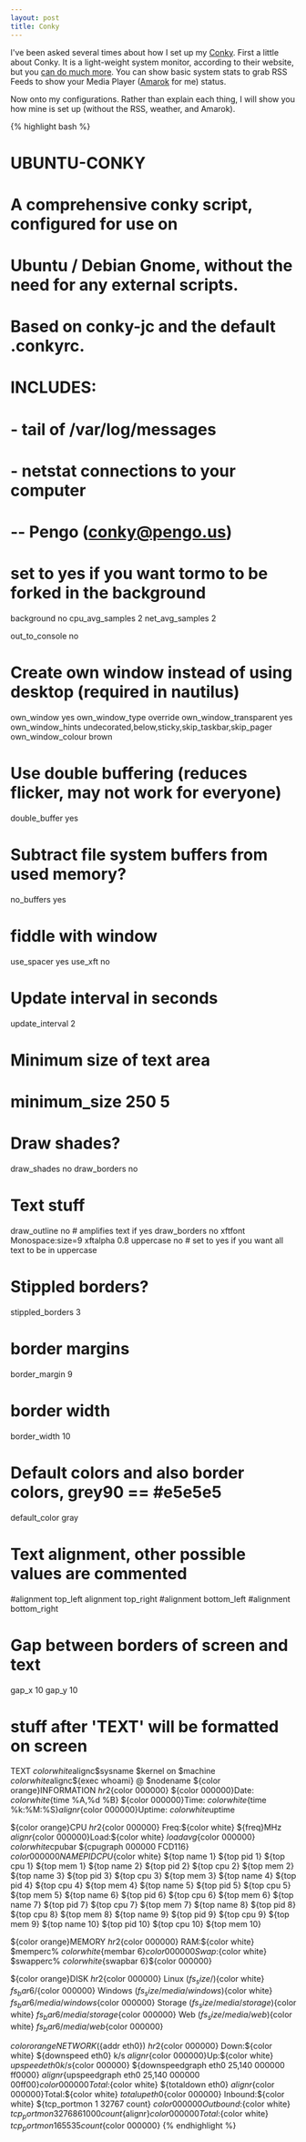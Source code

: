 ```yaml
---
layout: post
title: Conky
---
```


I've been asked several times about how I set up my [Conky](http://conky.sourceforge.net/). First a little about Conky. It is a light-weight system monitor, according to their website, but you [can do much more](http://conky.sourceforge.net/screenshots.html). You can show basic system stats to grab RSS Feeds to show your Media Player ([Amarok](http://amarok.kde.org/) for me) status.


Now onto my configurations. Rather than explain each thing, I will show you how mine is set up (without the RSS, weather, and Amarok).

{% highlight bash %}
# UBUNTU-CONKY
# A comprehensive conky script, configured for use on
# Ubuntu / Debian Gnome, without the need for any external scripts.
#
# Based on conky-jc and the default .conkyrc.
# INCLUDES:
# - tail of /var/log/messages
# - netstat connections to your computer
#
# -- Pengo (conky@pengo.us)
#

# set to yes if you want tormo to be forked in the background
background no
cpu_avg_samples 2
net_avg_samples 2

out_to_console no

# Create own window instead of using desktop (required in nautilus)
own_window yes
own_window_type override
own_window_transparent yes
own_window_hints undecorated,below,sticky,skip_taskbar,skip_pager
own_window_colour brown

# Use double buffering (reduces flicker, may not work for everyone)
double_buffer yes

# Subtract file system buffers from used memory?
no_buffers yes

# fiddle with window
use_spacer yes
use_xft no

# Update interval in seconds
update_interval 2

# Minimum size of text area
# minimum_size 250 5

# Draw shades?
draw_shades no
draw_borders no

# Text stuff
draw_outline no # amplifies text if yes
draw_borders no
xftfont Monospace:size=9
xftalpha 0.8
uppercase no # set to yes if you want all text to be in uppercase

# Stippled borders?
stippled_borders 3

# border margins
border_margin 9

# border width
border_width 10

# Default colors and also border colors, grey90 == #e5e5e5
default_color gray

# Text alignment, other possible values are commented
#alignment top_left
alignment top_right
#alignment bottom_left
#alignment bottom_right

# Gap between borders of screen and text
gap_x 10
gap_y 10

# stuff after 'TEXT' will be formatted on screen

TEXT
${color white}$alignc$sysname $kernel on $machine
${color white}$alignc${exec whoami} @ $nodename
${color orange}INFORMATION ${hr 2}${color 000000}
${color 000000}Date: ${color white}${time %A,%d %B}
${color 000000}Time: ${color white}${time %k:%M:%S}${alignr}${color 000000}Uptime: ${color white}$uptime

${color orange}CPU ${hr 2}${color 000000}
Freq:${color white} ${freq}MHz ${alignr}${color 000000}Load:${color white} ${loadavg}${color 000000}
${color white}$cpubar
${cpugraph 000000 FCD116}
${color 000000}NAME             PID       CPU%      MEM%${color white}
${top name 1} ${top pid 1}   ${top cpu 1}    ${top mem 1}
${top name 2} ${top pid 2}   ${top cpu 2}    ${top mem 2}
${top name 3} ${top pid 3}   ${top cpu 3}    ${top mem 3}
${top name 4} ${top pid 4}   ${top cpu 4}    ${top mem 4}
${top name 5} ${top pid 5}   ${top cpu 5}    ${top mem 5}
${top name 6} ${top pid 6}   ${top cpu 6}    ${top mem 6}
${top name 7} ${top pid 7}   ${top cpu 7}    ${top mem 7}
${top name 8} ${top pid 8}   ${top cpu 8}    ${top mem 8}
${top name 9} ${top pid 9}   ${top cpu 9}    ${top mem 9}
${top name 10} ${top pid 10}   ${top cpu 10}    ${top mem 10}

${color orange}MEMORY ${hr 2}${color 000000}
RAM:${color white}   $memperc%   ${color white}${membar 6}${color 000000}
Swap:${color white}  $swapperc%   ${color white}${swapbar 6}${color 000000}

${color orange}DISK ${hr 2}${color 000000}
Linux   (${fs_size /})${color white} ${fs_bar 6 /}${color 000000}
Windows (${fs_size /media/windows})${color white}  ${fs_bar 6 /media/windows}${color 000000}
Storage (${fs_size /media/storage})${color white} ${fs_bar 6 /media/storage}${color 000000}
Web     (${fs_size /media/web})${color white}  ${fs_bar 6 /media/web}${color 000000}

${color orange}NETWORK (${addr eth0}) ${hr 2}${color 000000}
Down:${color white} ${downspeed eth0} k/s ${alignr}${color 000000}Up:${color white} ${upspeed eth0} k/s${color 000000}
${downspeedgraph eth0 25,140 000000 ff0000} ${alignr}${upspeedgraph eth0 25,140 000000 00ff00}${color 000000}
Total:${color white} ${totaldown eth0} ${alignr}${color 000000}Total:${color white} ${totalup eth0}${color 000000}
Inbound:${color white} ${tcp_portmon 1 32767 count} ${color 000000}Outbound:${color white} ${tcp_portmon 32768 61000 count}${alignr}${color 000000}Total:${color white} ${tcp_portmon 1 65535 count}${color 000000}
{% endhighlight %}
